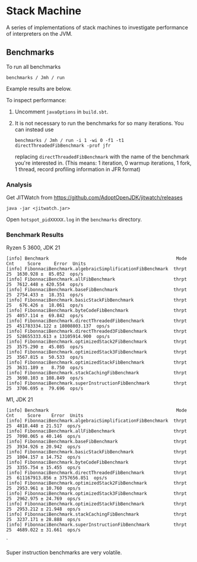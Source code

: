 # Stack Machine

A series of implementations of stack machines to investigate performance of interpreters on the JVM.


## Benchmarks

To run all benchmarks

`benchmarks / Jmh / run`

Example results are below.


To inspect performance:

1. Uncomment `javaOptions` in `build.sbt`.

2. It is not necessary to run the benchmarks for so many iterations. You can
   instead use

   ```
   benchmarks / Jmh / run -i 1 -wi 0 -f1 -t1 directThreadedFibBenchmark -prof jfr
   ```
   
   replacing `directThreadedFibBenchmark` with the name of the benchmark you're
   interested in. (This means: 1 iteration, 0 warmup iterations, 1 fork, 1
   thread, record profiling information in JFR format)


### Analysis

Get JITWatch from https://github.com/AdoptOpenJDK/jitwatch/releases

`java -jar <jitwatch.jar>`

Open `hotspot_pidXXXXX.log` in the `benchmarks` directory.


### Benchmark Results

Ryzen 5 3600, JDK 21

```
[info] Benchmark                                                Mode  Cnt     Score     Error  Units
[info] FibonnaciBenchmark.algebraicSimplificationFibBenchmark  thrpt   25  1630.928 ±  85.052  ops/s
[info] FibonnaciBenchmark.allFibBenchmark                      thrpt   25  7612.448 ± 420.554  ops/s
[info] FibonnaciBenchmark.baseFibBenchmark                     thrpt   25  2754.433 ±  18.351  ops/s
[info] FibonnaciBenchmark.basicStackFibBenchmark               thrpt   25   676.426 ±  18.061  ops/s
[info] FibonnaciBenchmark.byteCodeFibBenchmark                 thrpt   25  4057.114 ±  69.842  ops/s
[info] FibonnaciBenchmark.directThreadedFibBenchmark           thrpt   25  451783334.122 ± 18008803.137  ops/s
[info] FibonnaciBenchmark.directThreaded3FibBenchmark          thrpt   25  528655333.613 ± 13105914.900  ops/s
[info] FibonnaciBenchmark.optimizedStack2FibBenchmark          thrpt   25  3575.290 ±  45.085  ops/s
[info] FibonnaciBenchmark.optimizedStack3FibBenchmark          thrpt   25  3567.815 ±  50.533  ops/s
[info] FibonnaciBenchmark.optimizedStackFibBenchmark           thrpt   25  3631.189 ±   8.750  ops/s
[info] FibonnaciBenchmark.stackCachingFibBenchmark             thrpt   25  3698.103 ± 108.849  ops/s
[info] FibonnaciBenchmark.superInstructionFibBenchmark         thrpt   25  3706.695 ±  79.696  ops/s
```


M1, JDK 21

```
[info] Benchmark                                                Mode  Cnt     Score    Error  Units
[info] FibonnaciBenchmark.algebraicSimplificationFibBenchmark  thrpt   25  4818.448 ± 21.517  ops/s
[info] FibonnaciBenchmark.allFibBenchmark                      thrpt   25  7098.065 ± 40.146  ops/s
[info] FibonnaciBenchmark.baseFibBenchmark                     thrpt   25  3934.926 ± 20.942  ops/s
[info] FibonnaciBenchmark.basicStackFibBenchmark               thrpt   25  1004.157 ± 14.752  ops/s
[info] FibonnaciBenchmark.byteCodeFibBenchmark                 thrpt   25  3355.754 ± 15.455  ops/s
[info] FibonnaciBenchmark.directThreadedFibBenchmark           thrpt   25  611167913.856 ± 3757656.851  ops/s
[info] FibonnaciBenchmark.optimizedStack2FibBenchmark          thrpt   25  2953.961 ± 10.760  ops/s
[info] FibonnaciBenchmark.optimizedStack3FibBenchmark          thrpt   25  2962.975 ± 24.769  ops/s
[info] FibonnaciBenchmark.optimizedStackFibBenchmark           thrpt   25  2953.212 ± 21.948  ops/s
[info] FibonnaciBenchmark.stackCachingFibBenchmark             thrpt   25  3237.171 ± 28.888  ops/s
[info] FibonnaciBenchmark.superInstructionFibBenchmark         thrpt   25  4689.022 ± 31.661  ops/s
```

`

Super instruction benchmarks are very volatile.
